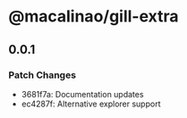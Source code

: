 # @macalinao/gill-extra

## 0.0.1

### Patch Changes

- 3681f7a: Documentation updates
- ec4287f: Alternative explorer support

